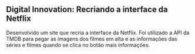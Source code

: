 <h2>Digital Innovation: Recriando a  interface da Netflix</h2>

Desenvolvido um site que recria a interface da Netflix. Foi utilizado a API da TMDB para pegar as imagens dos filmes em alta e as informações das séries e filmes quando se clica no botão mais informações.